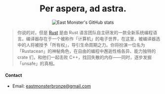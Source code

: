 <p align="center">
  <h1 align="center">Per aspera, ad astra.</h1>
</p>
<p align="center">
  <img src="https://github-readme-stats.vercel.app/api?username=eastmonster&show_icons=true" alt="East Monster's GitHub stats">
</p>

> 你说的对，但是 [Rust](https://www.rust-lang.org/) 是由 Rust 语言团队自主研发的一款全新系统编程语言。编译器存在于一个被称作「计算机」的电子世界，在这里，被编译器选中的人将被授予「所有权」，导引生命周期之力。你将扮演一位名为「Rustacean」的神秘角色，在自由的编程中邂逅性格各异、能力独特的 crate 们，和他们一起击败 C++，找回失散的内存——同时，逐步发掘「unsafe」的真相。
#### Contact
- Email: eastmonsterbronze@gmail.com
